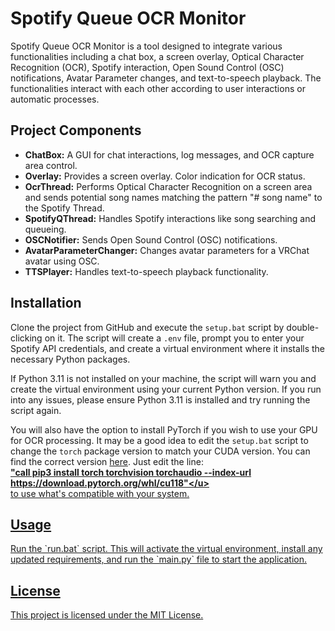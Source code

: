 Spotify Queue OCR Monitor
=========================

Spotify Queue OCR Monitor is a tool designed to integrate various functionalities including a chat box, a screen overlay, Optical Character Recognition (OCR), Spotify interaction, Open Sound Control (OSC) notifications, Avatar Parameter changes, and text-to-speech playback. The functionalities interact with each other according to user interactions or automatic processes.

Project Components
------------------

*   **ChatBox:** A GUI for chat interactions, log messages, and OCR capture area control.
*   **Overlay:** Provides a screen overlay. Color indication for OCR status.
*   **OcrThread:** Performs Optical Character Recognition on a screen area and sends potential song names matching the pattern "# song name" to the Spotify Thread.
*   **SpotifyQThread:** Handles Spotify interactions like song searching and queueing.
*   **OSCNotifier:** Sends Open Sound Control (OSC) notifications.
*   **AvatarParameterChanger:** Changes avatar parameters for a VRChat avatar using OSC.
*   **TTSPlayer:** Handles text-to-speech playback functionality.

Installation
------------

Clone the project from GitHub and execute the `setup.bat` script by double-clicking on it. The script will create a `.env` file, prompt you to enter your Spotify API credentials, and create a virtual environment where it installs the necessary Python packages.

If Python 3.11 is not installed on your machine, the script will warn you and create the virtual environment using your current Python version. If you run into any issues, please ensure Python 3.11 is installed and try running the script again.

You will also have the option to install PyTorch if you wish to use your GPU for OCR processing. It may be a good idea to edit the `setup.bat` script to change the `torch` package version to match your CUDA version. You can find the correct version [here](https://pytorch.org/get-started/locally/). Just edit the line:<br> 
<b><u>"call pip3 install torch torchvision torchaudio --index-url https://download.pytorch.org/whl/cu118"</u></b><br>
 to use what's compatible with your system.

Usage
-----

Run the \`run.bat\` script. This will activate the virtual environment, install any updated requirements, and run the \`main.py\` file to start the application.

License
-------

This project is licensed under the MIT License.